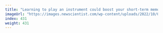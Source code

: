 ```yaml
---
title: "Learning to play an instrument could boost your short-term memory"
imageUrl: "https://images.newscientist.com/wp-content/uploads/2022/10/03162732/SEI_127931877.jpg?width=600"
index: 431
weight: 431
---
```

